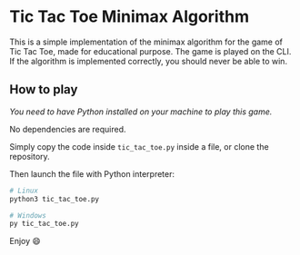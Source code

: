 # Tic Tac Toe Minimax Algorithm

This is a simple implementation of the minimax algorithm for the game of Tic Tac Toe, made for educational purpose. The game is played on the CLI.
If the algorithm is implemented correctly, you should never be able to win.

## How to play

_You need to have Python installed on your machine to play this game._

No dependencies are required.

Simply copy the code inside `tic_tac_toe.py` inside a file, or clone the repository.

Then launch the file with Python interpreter:

```bash
# Linux
python3 tic_tac_toe.py

# Windows
py tic_tac_toe.py
```

Enjoy 😄
